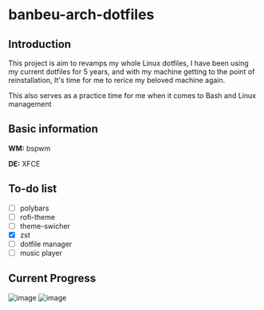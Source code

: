# banbeu-arch-dotfiles
## Introduction
This project is aim to revamps my whole Linux dotfiles, I have been using my current dotfiles for 5 years, and with my machine getting to the point of reinstallation, It's time for me to rerice my beloved machine again.

This also serves as a practice time for me when it comes to Bash and Linux management

## Basic information
**WM:** bspwm

**DE:** XFCE

## To-do list
- [ ] polybars
- [ ] rofi-theme
- [ ] theme-swicher
- [x] zst
- [ ] dotfile manager
- [ ] music player

## Current Progress
![image](https://user-images.githubusercontent.com/10562127/169892353-09d50ff5-28bf-4d4c-ba7b-716fc40546ae.png)
![image](https://user-images.githubusercontent.com/10562127/169892244-7036c49f-6ff7-4662-9722-679e119513b5.png)


